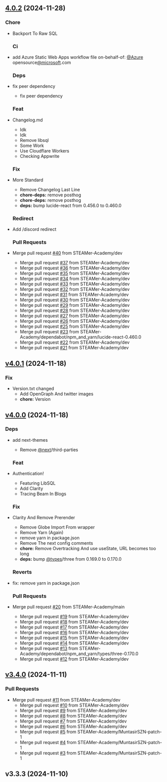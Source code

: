 
<a name="4.0.2"></a>

## [4.0.2](https://github.com/STEAMer-Academy/steamer-academy.me/compare/v4.0.1...4.0.2) (2024-11-28)

### Chore

- Backport To Raw SQL
  
  ### Ci

- add Azure Static Web Apps workflow file on-behalf-of: [@Azure](https://github.com/Azure) opensource[@microsoft](https://github.com/microsoft).com
  
  ### Deps

- fix peer dependency
  - fix peer dependency
  
  ### Feat

- Changelog.md
  - Idk
  - Idk
  - Remove libsql
  - Some Work
  - Use Cloudflare Workers
  - Checking Appwrite
  
  ### Fix

- More Standard
  - Remove Changelog Last Line
  - **chore-deps:** remove posthog
  - **chore-deps:** remove posthog
  - **deps:** bump lucide-react from 0.456.0 to 0.460.0
  
  ### Redirect

- Add /discord redirect
  
  ### Pull Requests

- Merge pull request [#40](https://github.com/STEAMer-Academy/steamer-academy.me/issues/40) from STEAMer-Academy/dev
  - Merge pull request [#37](https://github.com/STEAMer-Academy/steamer-academy.me/issues/37) from STEAMer-Academy/dev
  - Merge pull request [#36](https://github.com/STEAMer-Academy/steamer-academy.me/issues/36) from STEAMer-Academy/dev
  - Merge pull request [#35](https://github.com/STEAMer-Academy/steamer-academy.me/issues/35) from STEAMer-Academy/dev
  - Merge pull request [#34](https://github.com/STEAMer-Academy/steamer-academy.me/issues/34) from STEAMer-Academy/dev
  - Merge pull request [#33](https://github.com/STEAMer-Academy/steamer-academy.me/issues/33) from STEAMer-Academy/dev
  - Merge pull request [#32](https://github.com/STEAMer-Academy/steamer-academy.me/issues/32) from STEAMer-Academy/dev
  - Merge pull request [#31](https://github.com/STEAMer-Academy/steamer-academy.me/issues/31) from STEAMer-Academy/dev
  - Merge pull request [#30](https://github.com/STEAMer-Academy/steamer-academy.me/issues/30) from STEAMer-Academy/dev
  - Merge pull request [#29](https://github.com/STEAMer-Academy/steamer-academy.me/issues/29) from STEAMer-Academy/dev
  - Merge pull request [#28](https://github.com/STEAMer-Academy/steamer-academy.me/issues/28) from STEAMer-Academy/dev
  - Merge pull request [#27](https://github.com/STEAMer-Academy/steamer-academy.me/issues/27) from STEAMer-Academy/dev
  - Merge pull request [#26](https://github.com/STEAMer-Academy/steamer-academy.me/issues/26) from STEAMer-Academy/dev
  - Merge pull request [#25](https://github.com/STEAMer-Academy/steamer-academy.me/issues/25) from STEAMer-Academy/dev
  - Merge pull request [#23](https://github.com/STEAMer-Academy/steamer-academy.me/issues/23) from STEAMer-Academy/dependabot/npm_and_yarn/lucide-react-0.460.0
  - Merge pull request [#22](https://github.com/STEAMer-Academy/steamer-academy.me/issues/22) from STEAMer-Academy/dev
  - Merge pull request [#21](https://github.com/STEAMer-Academy/steamer-academy.me/issues/21) from STEAMer-Academy/dev
  
  
<a name="v4.0.1"></a>

## [v4.0.1](https://github.com/STEAMer-Academy/steamer-academy.me/compare/v4.0.0...v4.0.1) (2024-11-18)

### Fix

- Version.txt changed
  - Add OpenGraph And twitter images
  - **chore:** Version
  
  
<a name="v4.0.0"></a>

## [v4.0.0](https://github.com/STEAMer-Academy/steamer-academy.me/compare/v3.4.0...v4.0.0) (2024-11-18)

### Deps

- add next-themes
  - Remove [@next](https://github.com/next)/third-parties
  
  ### Feat

- Authentication!
  - Featuring LibSQL
  - Add Clarity
  - Tracing Beam In Blogs
  
  ### Fix

- Clarity And Remove Prerender
  - Remove Globe Import From wrapper
  - Remove Yarn (Again)
  - remove yarn in package.json
  - Remove The next config comments
  - **chore:** Remove Overtracking And use useState, URL becomes too long
  - **deps:** bump [@types](https://github.com/types)/three from 0.169.0 to 0.170.0
  
  ### Reverts

- fix: remove yarn in package.json
  
  ### Pull Requests

- Merge pull request [#20](https://github.com/STEAMer-Academy/steamer-academy.me/issues/20) from STEAMer-Academy/main
  - Merge pull request [#19](https://github.com/STEAMer-Academy/steamer-academy.me/issues/19) from STEAMer-Academy/dev
  - Merge pull request [#18](https://github.com/STEAMer-Academy/steamer-academy.me/issues/18) from STEAMer-Academy/dev
  - Merge pull request [#17](https://github.com/STEAMer-Academy/steamer-academy.me/issues/17) from STEAMer-Academy/dev
  - Merge pull request [#16](https://github.com/STEAMer-Academy/steamer-academy.me/issues/16) from STEAMer-Academy/dev
  - Merge pull request [#15](https://github.com/STEAMer-Academy/steamer-academy.me/issues/15) from STEAMer-Academy/dev
  - Merge pull request [#14](https://github.com/STEAMer-Academy/steamer-academy.me/issues/14) from STEAMer-Academy/dev
  - Merge pull request [#13](https://github.com/STEAMer-Academy/steamer-academy.me/issues/13) from STEAMer-Academy/dependabot/npm_and_yarn/types/three-0.170.0
  - Merge pull request [#12](https://github.com/STEAMer-Academy/steamer-academy.me/issues/12) from STEAMer-Academy/dev
  
  
<a name="v3.4.0"></a>

## [v3.4.0](https://github.com/STEAMer-Academy/steamer-academy.me/compare/v3.3.3...v3.4.0) (2024-11-11)

### Pull Requests

- Merge pull request [#11](https://github.com/STEAMer-Academy/steamer-academy.me/issues/11) from STEAMer-Academy/dev
  - Merge pull request [#10](https://github.com/STEAMer-Academy/steamer-academy.me/issues/10) from STEAMer-Academy/dev
  - Merge pull request [#9](https://github.com/STEAMer-Academy/steamer-academy.me/issues/9) from STEAMer-Academy/dev
  - Merge pull request [#8](https://github.com/STEAMer-Academy/steamer-academy.me/issues/8) from STEAMer-Academy/dev
  - Merge pull request [#7](https://github.com/STEAMer-Academy/steamer-academy.me/issues/7) from STEAMer-Academy/dev
  - Merge pull request [#6](https://github.com/STEAMer-Academy/steamer-academy.me/issues/6) from STEAMer-Academy/dev
  - Merge pull request [#5](https://github.com/STEAMer-Academy/steamer-academy.me/issues/5) from STEAMer-Academy/MuntasirSZN-patch-1
  - Merge pull request [#4](https://github.com/STEAMer-Academy/steamer-academy.me/issues/4) from STEAMer-Academy/MuntasirSZN-patch-1
  - Merge pull request [#3](https://github.com/STEAMer-Academy/steamer-academy.me/issues/3) from STEAMer-Academy/MuntasirSZN-patch-1
  
  
<a name="v3.3.3"></a>

## v3.3.3 (2024-11-10)

